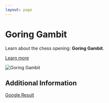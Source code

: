 ```yaml
---
layout: page
---
```

# Goring Gambit

Learn about the chess opening: **Goring Gambit**.

[Learn more](https://www.thechesswebsite.com/goring-gambit/)

![Goring Gambit](https://www.thechesswebsite.com/wp-content/uploads/2013/02/goring-gambit-featured1.jpg)

## Additional Information

[Google Result](https://www.chess.com/openings/Scotch-Game-Goring-Gambit)
